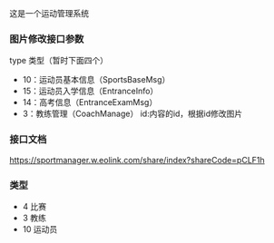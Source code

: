 这是一个运动管理系统
### 图片修改接口参数
type 类型（暂时下面四个）
+ 10：运动员基本信息（SportsBaseMsg）
+ 15：运动员入学信息（EntranceInfo）
+ 14：高考信息（EntranceExamMsg）
+ 3：教练管理（CoachManage）
id:内容的id，根据id修改图片
### 接口文档
https://sportmanager.w.eolink.com/share/index?shareCode=pCLF1h
### 类型
+ 4 比赛
+ 3 教练
+ 10 运动员